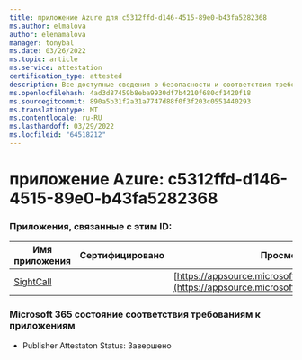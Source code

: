 ```yaml
---
title: приложение Azure для c5312ffd-d146-4515-89e0-b43fa5282368
ms.author: elmalova
author: elenamalova
manager: tonybal
ms.date: 03/26/2022
ms.topic: article
ms.service: attestation
certification_type: attested
description: Все доступные сведения о безопасности и соответствия требованиям для c5312ffd-d146-4515-89e0-b43fa5282368.
ms.openlocfilehash: 4ad3d87459b8eba9930df7b4210f680cf1420f18
ms.sourcegitcommit: 890a5b31f2a31a7747d88f0f3f203c0551440293
ms.translationtype: MT
ms.contentlocale: ru-RU
ms.lasthandoff: 03/29/2022
ms.locfileid: "64518212"
---
```

# <a name="azure-app-id-c5312ffd-d146-4515-89e0-b43fa5282368"></a>приложение Azure: c5312ffd-d146-4515-89e0-b43fa5282368


### <a name="apps-associated-with-this-id"></a>Приложения, связанные с этим ID:
| **Имя приложения** | **Сертифицировано** | **Просмотр в AppSource** |
|--------------|---------------|-----------------------|
| [SightCall](../forward/WA200003675.md) |  | [https://appsource.microsoft.com/product/office/WA200003675](https://appsource.microsoft.com/product/office/WA200003675) |

### <a name="microsoft-365-app-compliance-status"></a>Microsoft 365 состояние соответствия требованиям к приложениям
- Publisher Attestaton Status: Завершено
